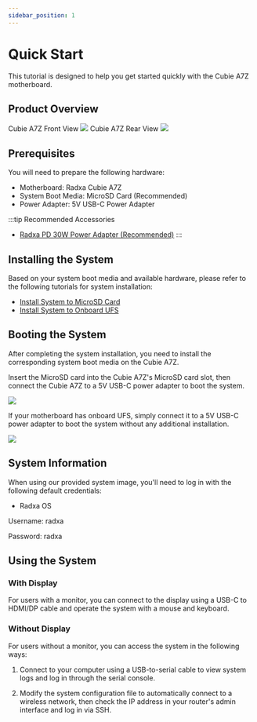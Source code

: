 ```yaml
---
sidebar_position: 1
---
```


# Quick Start

This tutorial is designed to help you get started quickly with the Cubie A7Z motherboard.

## Product Overview

<div style={{textAlign: 'center'}}>
   Cubie A7Z Front View
   <img src="/en/img/cubie/a7z/a7z-bottom.webp" style={{width: '100%', maxWidth: '1200px'}} />
   Cubie A7Z Rear View
   <img src="/en/img/cubie/a7z/a7z-top.webp" style={{width: '100%', maxWidth: '1200px'}} />
</div>

## Prerequisites

You will need to prepare the following hardware:

- Motherboard: Radxa Cubie A7Z
- System Boot Media: MicroSD Card (Recommended)
- Power Adapter: 5V USB-C Power Adapter

:::tip Recommended Accessories

- [Radxa PD 30W Power Adapter (Recommended)](https://radxa.com/products/accessories/power-pd-30w)
  :::

## Installing the System

Based on your system boot media and available hardware, please refer to the following tutorials for system installation:

- [Install System to MicroSD Card](./install-system/microsd)
- [Install System to Onboard UFS](./install-system/ufs)

## Booting the System

After completing the system installation, you need to install the corresponding system boot media on the Cubie A7Z.

<Tabs queryString="system boot">
<TabItem value="MicroSD Card">

Insert the MicroSD card into the Cubie A7Z's MicroSD card slot, then connect the Cubie A7Z to a 5V USB-C power adapter to boot the system.

<div style={{textAlign: 'center'}}>
   <img src="/en/img/cubie/a7z/a7z-microsd-boot.webp" style={{width: '100%', maxWidth: '1200px'}} />
</div>

</TabItem>

<TabItem value="Onboard UFS">

If your motherboard has onboard UFS, simply connect it to a 5V USB-C power adapter to boot the system without any additional installation.

<div style={{textAlign: 'center'}}>
   <img src="/en/img/cubie/a7z/a7z-ufs-boot.webp" style={{width: '100%', maxWidth: '1200px'}} />
</div>

</TabItem>
</Tabs>

## System Information

When using our provided system image, you'll need to log in with the following default credentials:

- Radxa OS

Username: radxa

Password: radxa

## Using the System

### With Display

For users with a monitor, you can connect to the display using a USB-C to HDMI/DP cable and operate the system with a mouse and keyboard.

### Without Display

For users without a monitor, you can access the system in the following ways:

1. Connect to your computer using a USB-to-serial cable to view system logs and log in through the serial console.

2. Modify the system configuration file to automatically connect to a wireless network, then check the IP address in your router's admin interface and log in via SSH.
